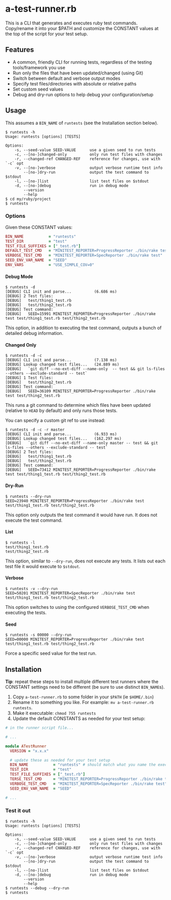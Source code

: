 # a-test-runner.rb

This is a CLI that generates and executes ruby test commands.  Copy/rename it into your $PATH and customize the CONSTANT values at the top of the script for your test setup.

## Features

* A common, friendly CLI for running tests, regardless of the testing tools/framework you use
* Run only the files that have been updated/changed (using Git)
* Switch between default and verbose output modes
* Specify test files/directories with absolute or relative paths
* Set custom seed values
* Debug and dry-run options to help debug your configuration/setup

## Usage

This assumes a `BIN_NAME` of `runtests` (see the Installation section below).

```
$ runtests -h
Usage: runtests [options] [TESTS]

Options:
    -s, --seed-value SEED-VALUE      use a given seed to run tests
    -c, --[no-]changed-only          only run test files with changes
    -r, --changed-ref CHANGED-REF    reference for changes, use with `-c` opt
    -v, --[no-]verbose               output verbose runtime test info
        --[no-]dry-run               output the test command to $stdout
    -l, --[no-]list                  list test files on $stdout
    -d, --[no-]debug                 run in debug mode
        --version
        --help
$ cd my/ruby/project
$ runtests
```

### Options

Given these CONSTANT values:

```ruby
BIN_NAME           = "runtests"
TEST_DIR           = "test"
TEST_FILE_SUFFIXES = ["_test.rb"]
DEFAULT_TEST_CMD   = "MINITEST_REPORTER=ProgressReporter ./bin/rake test"
VERBOSE_TEST_CMD   = "MINITEST_REPORTER=SpecReporter ./bin/rake test"
SEED_ENV_VAR_NAME  = "SEED"
ENV_VARS           = "USE_SIMPLE_COV=0"
```

#### Debug Mode

```
$ runtests -d
[DEBUG] CLI init and parse...          (6.686 ms)
[DEBUG] 2 Test files:
[DEBUG]   test/thing1_test.rb
[DEBUG]   test/thing2_test.rb
[DEBUG] Test command:
[DEBUG]   SEED=15991 MINITEST_REPORTER=ProgressReporter ./bin/rake test test/thing1_test.rb test/thing2_test.rb
```

This option, in addition to executing the test command, outputs a bunch of detailed debug information.

#### Changed Only

```
$ runtests -d -c
[DEBUG] CLI init and parse...          (7.138 ms)
[DEBUG] Lookup changed test files...   (24.889 ms)
[DEBUG]   `git diff --no-ext-diff --name-only  -- test && git ls-files --others --exclude-standard -- test`
[DEBUG] 1 Test files:
[DEBUG]   test/thing2_test.rb
[DEBUG] Test command:
[DEBUG]   SEED=36109 MINITEST_REPORTER=ProgressReporter ./bin/rake test test/thing2_test.rb
```

This runs a git command to determine which files have been updated (relative to `HEAD` by default) and only runs those tests.

You can specify a custom git ref to use instead:

```
$ runtests -d -c -r master
[DEBUG] CLI init and parse...          (6.933 ms)
[DEBUG] Lookup changed test files...   (162.297 ms)
[DEBUG]   `git diff --no-ext-diff --name-only master -- test && git ls-files --others --exclude-standard -- test`
[DEBUG] 2 Test files:
[DEBUG]   test/thing1_test.rb
[DEBUG]   test/thing2_test.rb
[DEBUG] Test command:
[DEBUG]   SEED=73412 MINITEST_REPORTER=ProgressReporter ./bin/rake test test/thing1_test.rb test/thing2_test.rb
```

#### Dry-Run

```
$ runtests --dry-run
SEED=23940 MINITEST_REPORTER=ProgressReporter ./bin/rake test test/thing1_test.rb test/thing2_test.rb
```

This option only outputs the test command it would have run.  It does not execute the test command.

#### List

```
$ runtests -l
test/thing1_test.rb
test/thing2_test.rb
```

This option, similar to `--dry-run`, does not execute any tests.  It lists out each test file it would execute to `$stdout`.

#### Verbose

```
$ runtests -v --dry-run
SEED=50201 MINITEST_REPORTER=SpecReporter ./bin/rake test test/thing1_test.rb test/thing2_test.rb
```

This option switches to using the configured `VERBOSE_TEST_CMD` when executing the tests.

#### Seed

```
$ runtests -s 00000 --dry-run
SEED=00000 MINITEST_REPORTER=ProgressReporter ./bin/rake test test/thing1_test.rb test/thing2_test.rb
```

Force a specific seed value for the test run.

## Installation

**Tip**: repeat these steps to install multiple different test runners where the CONSTANT settings need to be different (be sure to use distinct `BIN_NAME`s).

1. Copy `a-test-runner.rb` to some folder in your `$PATH` (ie `$HOME/.bin`)
2. Rename it to something you like.  For example: `mv a-test-runner.rb runtests`.
3. Make it executable: `chmod 755 runtests`
4. Update the default CONSTANTS as needed for your test setup:

```ruby
# in the runner script file...

# ...

module ATestRunner
  VERSION = "x.x.x"

  # update these as needed for your test setup
  BIN_NAME           = "runtests" # should match what you name the executable
  TEST_DIR           = "test"
  TEST_FILE_SUFFIXES = ["_test.rb"]
  TERSE_TEST_CMD     = "MINITEST_REPORTER=ProgressReporter ./bin/rake test"
  VERBOSE_TEST_CMD   = "MINITEST_REPORTER=SpecReporter ./bin/rake test"
  SEED_ENV_VAR_NAME  = "SEED"

# ...
```

### Test it out

```
$ runtests -h
Usage: runtests [options] [TESTS]

Options:
    -s, --seed-value SEED-VALUE      use a given seed to run tests
    -c, --[no-]changed-only          only run test files with changes
    -r, --changed-ref CHANGED-REF    reference for changes, use with `-c` opt
    -v, --[no-]verbose               output verbose runtime test info
        --[no-]dry-run               output the test command to $stdout
    -l, --[no-]list                  list test files on $stdout
    -d, --[no-]debug                 run in debug mode
        --version
        --help
$ runtests --debug --dry-run
$ runtests
```
